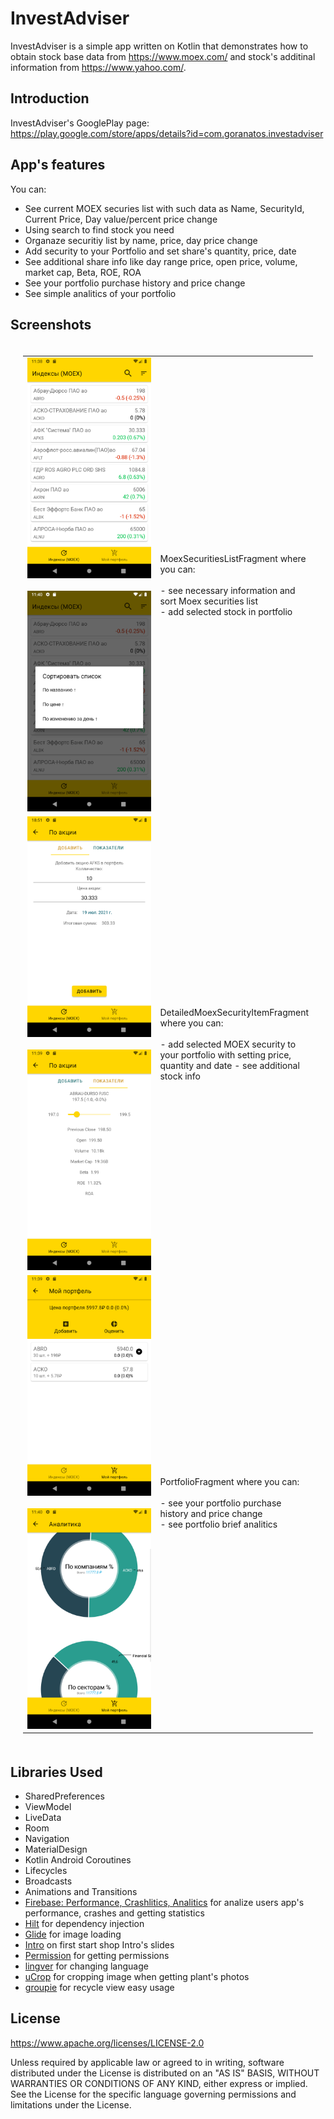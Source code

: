 InvestAdviser
=============

InvestAdviser is a simple app written on Kotlin that demonstrates how to obtain stock base data from
https://www.moex.com/ and stock's additinal information from https://www.yahoo.com/.

Introduction
------------

InvestAdviser's GooglePlay page: https://play.google.com/store/apps/details?id=com.goranatos.investadviser

App's features
------------
You can:
* See current MOEX securies list with such data as Name, SecurityId, Current Price, Day value/percent price change
* Using search to find stock you need
* Organaze securitiy list by name, price, day price change
* Add security to your Portfolio and set share's quantity, price, date
* See additional share info like day range price, open price, volume, market cap, Beta, ROE, ROA
* See your portfolio purchase history and price change
* See simple analitics of your portfolio 

Screenshots
-----------

<table style="padding:20px">
  <tr>
    <td>
      <img src="screenshots/moex_sec_list.png"  alt="1" width = 260px>
      &nbsp;&nbsp;&nbsp;&nbsp;
      <img src="screenshots/moex_sorting_options.png" alt="2" width = 260px >
    </td>
    <td width="30%">
      MoexSecuritiesListFragment where you can:<br><br>
      - see necessary information and sort Moex securities list<br>
      - add selected stock in portfolio</td>
  </tr>
  
   <tr>
    <td>
      <img src="screenshots/add_sec.png"  alt="1" width = 260px>
      &nbsp;&nbsp;&nbsp;&nbsp;
      <img src="screenshots/sec_detailed_info.png" alt="2" width = 260px >
    </td>
    <td width="30%">
      DetailedMoexSecurityItemFragment where you can: <br><br>
      - add selected MOEX security to your portfolio with setting price, quantity and date
      - see additional stock info</td>
  </tr>
  
  <tr>
    <td>
      <img src="screenshots/user_portfolio.png"  alt="1" width = 260px>
      &nbsp;&nbsp;&nbsp;&nbsp;
      <img src="screenshots/portfolio_analitics.png" alt="2" width = 260px >
    </td>
    <td width="30%">
      PortfolioFragment where you can:<br><br> 
      - see your portfolio purchase history and price change<br>
      - see portfolio brief analitics<br>
    </td>
  </tr>
  
</table>

  
Libraries Used
--------------

* SharedPreferences
* ViewModel
* LiveData
* Room
* Navigation
* MaterialDesign
* Kotlin Android Coroutines
* Lifecycles
* Broadcasts
* Animations and Transitions
* [Firebase: Performance, Crashlitics, Analitics][0] for analize users app's performance, crashes and getting statistics
* [Hilt][1] for dependency injection
* [Glide][2] for image loading
* [Intro][3] on first start shop Intro's slides 
* [Permission][4] for getting permissions
* [lingver][5] for changing language
* [uCrop][6] for cropping image when getting plant's photos
* [groupie][7] for recycle view easy usage

[0]: https://firebase.google.com/
[1]: https://dagger.dev/hilt/
[2]: https://bumptech.github.io/glide/
[3]: https://github.com/AppIntro/AppIntro
[4]: https://github.com/permissions-dispatcher/PermissionsDispatcher
[5]: https://github.com/YarikSOffice/lingver
[6]: https://github.com/Yalantis/uCrop
[7]: https://github.com/lisawray/groupie

License
-------

  https://www.apache.org/licenses/LICENSE-2.0

Unless required by applicable law or agreed to in writing, software
distributed under the License is distributed on an "AS IS" BASIS, WITHOUT
WARRANTIES OR CONDITIONS OF ANY KIND, either express or implied.  See the
License for the specific language governing permissions and limitations under
the License.
